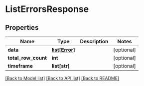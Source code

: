 # ListErrorsResponse

## Properties
Name | Type | Description | Notes
------------ | ------------- | ------------- | -------------
**data** | [**list[Error]**](Error.md) |  | [optional] 
**total_row_count** | **int** |  | [optional] 
**timeframe** | **list[str]** |  | [optional] 

[[Back to Model list]](../README.md#documentation-for-models) [[Back to API list]](../README.md#documentation-for-api-endpoints) [[Back to README]](../README.md)



